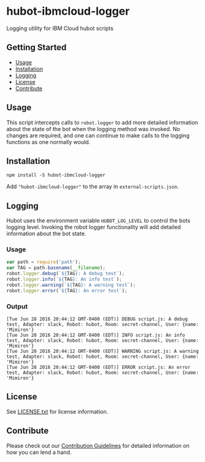 # hubot-ibmcloud-logger

Logging utility for IBM Cloud hubot scripts

## Getting Started
  * [Usage](#usage)
  * [Installation](#installation)
  * [Logging](#logging)
  * [License](#license)
  * [Contribute](#contribute)

## Usage <a id="usage"></a>
This script intercepts calls to `robot.logger` to add more detailed information about the state of the bot when the logging method was invoked. No changes are required, and one can continue to make calls to the logging functions as one normally would.

## Installation <a id="installation"></a>
```shell
npm install -S hubot-ibmcloud-logger
```
Add `"hubot-ibmcloud-logger"` to the array in `external-scripts.json`.

## Logging <a id="logging"></a>
Hubot uses the environment variable `HUBOT_LOG_LEVEL` to control the bots logging level. Invoking the robot logger functionality will add detailed information about the bot state.

### Usage
```javascript
var path = require('path');
var TAG = path.basename(__filename);
robot.logger.debug(`${TAG}: A debug test`);
robot.logger.info(`${TAG}: An info test`);
robot.logger.warning(`${TAG}: A warning test`);
robot.logger.error(`${TAG}: An error test`);
```

### Output
```
[Tue Jun 28 2016 20:44:12 GMT-0400 (EDT)] DEBUG script.js: A debug test, Adapter: slack, Robot: hubot, Room: secret-channel, User: {name: 'Mimiron'}
[Tue Jun 28 2016 20:44:12 GMT-0400 (EDT)] INFO script.js: An info test, Adapter: slack, Robot: hubot, Room: secret-channel, User: {name: 'Mimiron'}
[Tue Jun 28 2016 20:44:12 GMT-0400 (EDT)] WARNING script.js: A warning test, Adapter: slack, Robot: hubot, Room: secret-channel, User: {name: 'Mimiron'}
[Tue Jun 28 2016 20:44:12 GMT-0400 (EDT)] ERROR script.js: An error test, Adapter: slack, Robot: hubot, Room: secret-channel, User: {name: 'Mimiron'}
```

## License <a id="license"></a>

See [LICENSE.txt](./LICENSE.txt) for license information.

## Contribute <a id="contribute"></a>

Please check out our [Contribution Guidelines](./CONTRIBUTING.md) for detailed information on how you can lend a hand.
